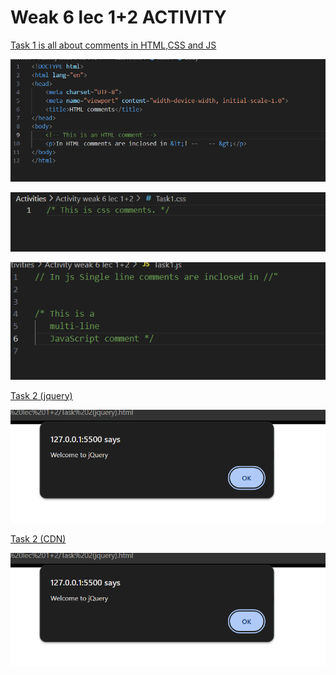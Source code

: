 <h1> Weak 6 lec 1+2 ACTIVITY</h1>
<p><u>Task 1 is all about comments in HTML,CSS and JS</u></p>

![img 1](img1.png)<br>

![img](img2.png)<br>

![img](img3.png)


<p><u>Task 2 (jquery)</u></p>

![example](T2.png)

<p><u>Task 2 (CDN)</u></p>

![example](T2.png)
